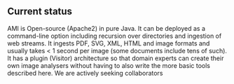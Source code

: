 ## **Current status**
AMI is Open-source (Apache2) in pure Java. It can be deployed as a command-line option including recursion over directories and ingestion of web streams. It ingests PDF, SVG, XML, HTML and image formats and usually takes < 1 second per image (some documents include tens of such). It has a plugin (Visitor) architecture so that domain experts can create their own image analysers without having to also write the more basic tools described here. We are actively seeking collaborators